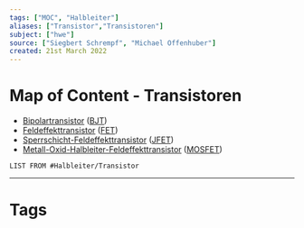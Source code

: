 ```yaml
---
tags: ["MOC", "Halbleiter"]
aliases: ["Transistor","Transistoren"]
subject: ["hwe"]
source: ["Siegbert Schrempf", "Michael Offenhuber"]
created: 21st March 2022
---
```


# Map of Content - Transistoren

- [Bipolartransistor](Bipolartransistor.md) ([BJT](Bipolartransistor.md))
- [Feldeffekttransistor](Feldeffekttransistor.md) ([FET](Feldeffekttransistor.md))
- [Sperrschicht-Feldeffekttransistor](Sperrschicht-Feldeffekttransistor.md) ([JFET](Sperrschicht-Feldeffekttransistor.md))
- [Metall-Oxid-Halbleiter-Feldeffekttransistor](Metall-Oxid-Halbleiter-Feldeffekttransistor.md) ([MOSFET](Metall-Oxid-Halbleiter-Feldeffekttransistor.md))

```dataview
LIST FROM #Halbleiter/Transistor 
```

---

# Tags